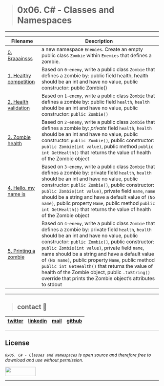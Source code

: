 > # 0x06. C# - Classes and Namespaces
---
| **Filename** | **Description** |
|---|---|
| [0. Braaainsss](./0-enemy/) |  a new namespace `Enemies`. Create an empty public class `Zombie` within `Enemies` that defines a zombie.  |
| [1. Healthy competition](./1-enemy/) | Based on `0-enemy`, write a public class `Zombie` that defines a zombie by: public field health, health should be an int and have no value, public constructor: public Zombie() |
| [2. Health validation](./2-enemy/) | Based on `1-enemy`, write a public class `Zombie` that defines a zombie by: public field `health`, `health` should be an int and have no value, public constructor: `public Zombie()` |
| [3. Zombie health](./3-enemy/) | Based on `2-enemy`, write a public class `Zombie` that defines a zombie by: *private* field `health`, `health` should be an int and have no value, public constructor: `public Zombie()`, public constructor: `public Zombie(int value)`, public method `public int GetHealth()` that returns the value of health of the Zombie object  |
| [4. Hello, my name is](./4-enemy/) | Based on `3-enemy`, write a public class `Zombie` that defines a zombie by: private field `health`, `health` should be an int and have no value, public constructor: `public Zombie()`, public constructor: `public Zombie(int value)`, private field `name`, `name` should be a string and have a default value of `(No name)`, public property `Name`, public method `public int GetHealth()` that returns the value of health of the Zombie object  |
| [5. Printing a zombie](./5-enemy/) | Based on `4-enemy`, write a public class `Zombie` that defines a zombie by: private field `health`, `health` should be an int and have no value, public constructor: `public Zombie()`, public constructor: `public Zombie(int value)`, private field `name`, name should be a string and have a default value of `(No name)`, public property `Name`, public method `public int GetHealth()` that returns the value of health of the Zombie object, public `.toString()` override that prints the Zombie object’s attributes to stdout  |
---
> ## contact 💬

| [twitter](https://twitter.com/RICARDO1470) | [linkedin](https://www.linkedin.com/in/ricardo-alfonso-camayo/) | [mail](1466@holbertonschool.com) | [github](https://github.com/ricardo1470/README/blob/master/README.md) |
|---|---|---|---|

---

## License
*`0x06. C# - Classes and Namespaces` is open source and therefore free to download and use without permission.*

<a href="url"><img src="https://www.holbertonschool.com/holberton-logo.png" align="middle" width="100" height="30"></a>

---
